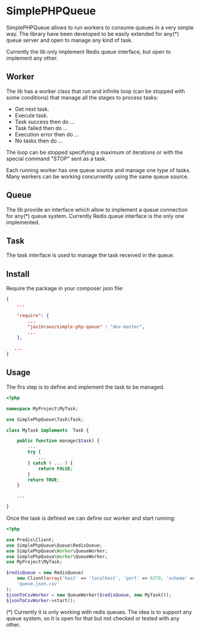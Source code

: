 SimplePHPQueue
==============

SimplePHPQueue allows to run workers to consume queues in a very simple way. The
library have been developed to be easily extended for any(*) queue server and
open to manage any kind of task.

Currently the lib only implement Redis queue interface, but open to implement any
other.

Worker
------

The lib has a worker class that run and infinite loop (can be stopped with some
conditions) that manage all the stages to process tasks:

   - Get next task.
   - Execute task.
   - Task success then do ...
   - Task failed then do ...
   - Execution error then do ...
   - No tasks then do ...

The loop can be stopped specifying a maximum of iterations or with the special
command "STOP" sent as a task.

Each running worker has one queue source and manage one type of tasks. Many workers
can be working concurrently using the same queue source.

Queue
-----

The lib provide an interface which allow to implement a queue connection for
any(*) queue system. Currently Redis queue interface is the only one implemented.

Task
----

The task interface is used to manage the task received in the queue.

Install
-------

Require the package in your composer json file:

```json
{
    ...

    "require": {
        ...
        "javibravo/simple-php-queue" : "dev-master",
        ...
    },

   ...
}
```

Usage
-----

The firs step is to define and implement the task to be managed.

```php
<?php

namespace MyProject\MyTask;

use SimplePhpQueue\Task\Task;

class MyTask implements  Task {

    public function manage($task) {
        ...
        try {
            ...
        } catch ( ... ) {
            return FALSE;
        }
        return TRUE;
    }

    ...

}
```

Once the task is defined we can define our worker and start running:

```php
<?php

use Predis\Client;
use SimplePhpQueue\Queue\RedisQueue;
use SimplePhpQueue\Worker\QueueWorker;
use SimplePhpQueue\Worker\QueueWorker;
use MyProject\MyTask;

$redisQueue = new RedisQueue(
    new Client(array('host' => 'localhost', 'port' => 6379, 'schema' => 'tcp')),
    'queue.json.csv'
);
$jsonToCsvWorker = new QueueWorker($redisQueue, new MyTask());
$jsonToCsvWorker->start();
```


(*) Currently it is only working with redis queues. The idea is to support any queue
system, so it is open for that but not checked or tested with any other.